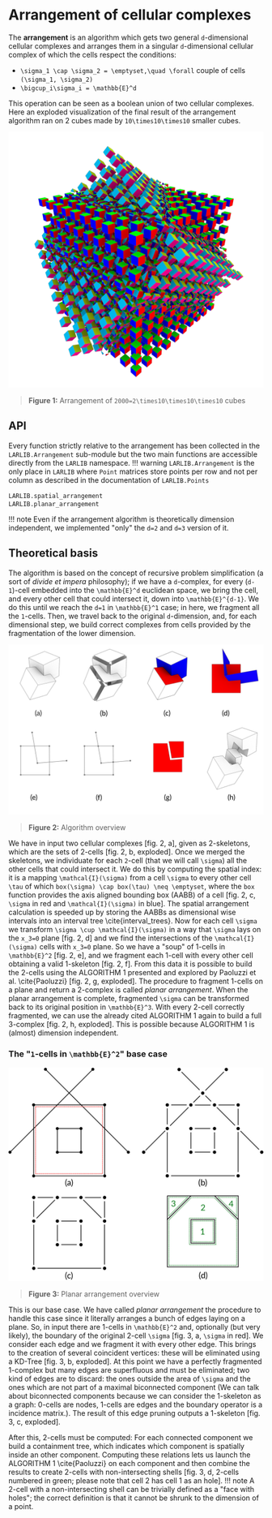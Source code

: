 # Arrangement of cellular complexes

The **arrangement** is an algorithm which gets two general ``d``-dimensional cellular complexes and arranges them in a singular ``d``-dimensional cellular complex of which the cells respect the conditions:
*  ``\sigma_1 \cap \sigma_2 = \emptyset,\quad \forall`` couple of cells ``(\sigma_1, \sigma_2)``
*  ``\bigcup_i\sigma_i = \mathbb{E}^d``

This operation can be seen as a boolean union of two cellular complexes. Here an exploded visualization of the final result of the arrangement algorithm ran on 2 cubes made by ``10\times10\times10`` smaller cubes.

![10 x 10 Cube](./images/cube10x10.jpg)
> **Figure 1:** Arrangement of ``2000=2\times10\times10\times10`` cubes

## API

Every function strictly relative to the arrangement has been collected in the `LARLIB.Arrangement` sub-module but the two main functions are accessible directly from the `LARLIB` namespace.
!!! warning
    `LARLIB.Arrangement` is the only place in `LARLIB` where `Point` matrices store points per row and not per column as described in the documentation of `LARLIB.Points`

```@docs
LARLIB.spatial_arrangement
LARLIB.planar_arrangement
```

!!! note
    Even if the arrangement algorithm is theoretically dimension independent, we implemented "only" the ``d=2`` and ``d=3`` version of it.

## Theoretical basis

The algorithm is based on the concept of recursive problem simplification 
(a sort of *divide et impera* philosophy); if we have a ``d``-complex, for every
(``d-1``)-cell embedded into the ``\mathbb{E}^d`` euclidean space, we bring the cell,
and every other cell that could intersect it, down into ``\mathbb{E}^{d-1}``. We do this until
we reach the ``d=1`` in ``\mathbb{E}^1`` case; in here, we fragment all the ``1``-cells.
Then, we travel back to the original ``d``-dimension, and, for each
dimensional step, we build correct complexes from cells provided by the 
fragmentation of the lower dimension. 

![Arrangement steps](./images/arrangement_steps.jpg)
> **Figure 2:** Algorithm overview

We have in input two cellular complexes [fig. 2, a], 
given as 2-skeletons, which are the sets of 2-cells 
[fig. 2, b, exploded]. Once we merged the skeletons, 
we individuate for each ``2``-cell (that we will call ``\sigma``)
all the other cells that could intersect it. We do this by computing
the spatial index: it is a mapping ``\mathcal{I}(\sigma)`` from a cell 
``\sigma`` to every other cell ``\tau`` of which ``box(\sigma) \cap box(\tau) \neq \emptyset``,
where the ``box`` function provides the axis aligned bounding box (AABB) of a cell [fig. 2, c, 
``\sigma`` in red and ``\mathcal{I}(\sigma)`` in blue]. The spatial arrangement
calculation is speeded up by storing the AABBs as dimensional wise intervals
into an interval tree \cite{interval_trees}. 
Now for each cell ``\sigma`` we transform ``\sigma \cup \mathcal{I}(\sigma)`` 
in a way that ``\sigma`` lays on the ``x_3=0`` plane [fig. 2, d] and we find the intersections 
of the ``\mathcal{I}(\sigma)`` cells with ``x_3=0`` plane. So we have a "soup"
of 1-cells in ``\mathbb{E}^2`` [fig. 2, e], and we fragment each 1-cell 
with every other cell obtaining a valid 1-skeleton [fig. 2, f].
From this data it is possible to build the 2-cells using the ALGORITHM 1
presented and explored by Paoluzzi et al. \cite{Paoluzzi}
[fig. 2, g, exploded]. The procedure to fragment 1-cells
on a plane and return a 2-complex is called *planar arrangement*. When the planar arrangement 
is complete, fragmented ``\sigma`` can be transformed back to its original position
in ``\mathbb{E}^3``. With every 2-cell correctly fragmented, we can use the 
already cited ALGORITHM 1 again to build a full 3-complex [fig. 2, h, exploded]. This is possible because ALGORITHM 1 is (almost) dimension independent.


### The "``1``-cells in ``\mathbb{E}^2``" base case


![Planar arrangement overview](./images/planar_arrangement.jpg)
> **Figure 3:** Planar arrangement overview

This is our base case. We have called *planar arrangement*
the procedure to handle this case since
it literally arranges a bunch of edges laying on a plane.
So, in input there are 1-cells in ``\mathbb{E}^2`` and, optionally (but very
likely), the boundary of the original 2-cell ``\sigma`` 
[fig. 3, a, ``\sigma`` in red].
We consider each edge and we fragment it with every other edge. This brings to
the creation of several coincident vertices: these will be eliminated
using a KD-Tree [fig. 3, b, exploded]. 
At this point we have a perfectly fragmented 1-complex but many
edges are superfluous and must be eliminated; two kind of edges
are to discard: the ones outside the area of ``\sigma`` and the ones
which are not part of a maximal biconnected component 
(We can talk about biconnected components because we can consider the 1-skeleton as a graph: 
0-cells are nodes, 1-cells are edges and the boundary operator is
a incidence matrix.).
The result of this edge pruning outputs a
1-skeleton [fig. 3, c, exploded].

After this, 2-cells must be computed:
For each connected component we build a containment tree, which indicates
which component is spatially inside an other component.
Computing these relations lets us launch the ALGORITHM 1 \cite{Paoluzzi}
on each component and then combine the results to create 2-cells with non-intersecting 
shells [fig. 3, d, 2-cells numbered in green; please note that
cell 2 has cell 1 as an hole].
!!! note
    A 2-cell with a non-intersecting shell can be trivially defined
    as a "face with holes"; the correct definition is that it cannot 
    be shrunk to the dimension of a point.